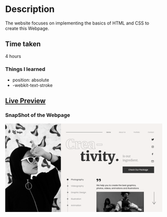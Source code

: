 # Description
The website focuses on implementing the basics of HTML and CSS to create this Webpage.

## Time taken
4 hours 

### Things I learned

- position: absolute
- -webkit-text-stroke

## [Live Preview](https://chimerical-piroshki-714e49.netlify.app/)

### SnapShot of the Webpage

![StreetStyle](./thumbnail.png)